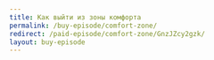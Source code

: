 ```yaml
---
title: Как выйти из зоны комфорта
permalink: /buy-episode/comfort-zone/
redirect: /paid-episode/comfort-zone/GnzJZcy2gzk/
layout: buy-episode
---
```


